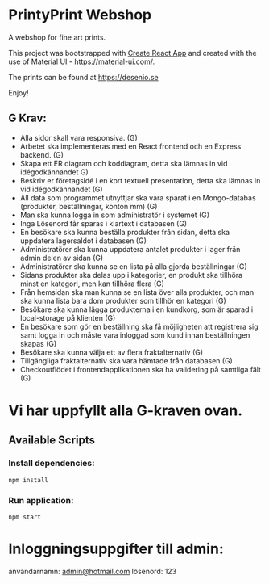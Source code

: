 # PrintyPrint Webshop

A webshop for fine art prints.

This project was bootstrapped with [Create React App](https://github.com/facebook/create-react-app) and
created with the use of Material UI - https://material-ui.com/.

The prints can be found at https://desenio.se

Enjoy!

## G Krav:

- Alla sidor skall vara responsiva. (G)
- Arbetet ska implementeras med en React frontend och en Express backend. (G)
- Skapa ett ER diagram och koddiagram, detta ska lämnas in vid idégodkännandet G)
- Beskriv er företagsidé i en kort textuell presentation, detta ska lämnas in vid idégodkännandet (G)
- All data som programmet utnyttjar ska vara sparat i en Mongo-databas (produkter, beställningar, konton mm) (G)
- Man ska kunna logga in som administratör i systemet (G)
- Inga Lösenord får sparas i klartext i databasen (G)
- En besökare ska kunna beställa produkter från sidan, detta ska uppdatera lagersaldot i databasen (G)
- Administratörer ska kunna uppdatera antalet produkter i lager från admin delen av sidan (G)
- Administratörer ska kunna se en lista på alla gjorda beställningar (G)
- Sidans produkter ska delas upp i kategorier, en produkt ska tillhöra minst en kategori, men kan tillhöra flera (G)
- Från hemsidan ska man kunna se en lista över alla produkter, och man ska kunna lista bara dom produkter som tillhör en kategori (G)
- Besökare ska kunna lägga produkterna i en kundkorg, som är sparad i local-storage på klienten (G)
- En besökare som gör en beställning ska få möjligheten att registrera sig samt logga in och måste vara inloggad som kund innan beställningen skapas (G)
- Besökare ska kunna välja ett av flera fraktalternativ (G)
- Tillgängliga fraktalternativ ska vara hämtade från databasen (G)
- Checkoutflödet i frontendapplikationen ska ha validering på samtliga fält (G)

# Vi har uppfyllt alla G-kraven ovan. 


## Available Scripts

### Install dependencies:

`npm install`

### Run application:

`npm start`

# Inloggningsuppgifter till admin:
användarnamn: admin@hotmail.com
lösenord: 123
